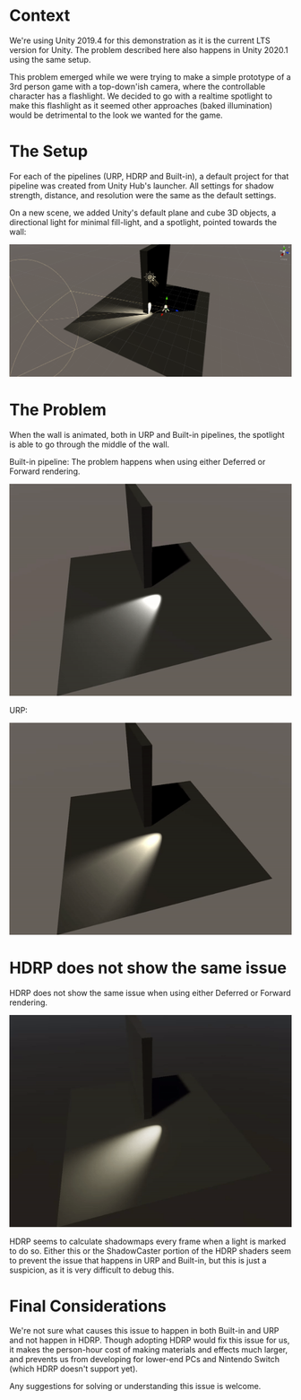 # Context

We're using Unity 2019.4 for this demonstration as it is the current LTS version for Unity. The problem described here also happens in Unity 2020.1 using the same setup.

This problem emerged while we were trying to make a simple prototype of a 3rd person game with a top-down'ish camera, where the controllable character has a flashlight. We decided to go with a realtime spotlight to make this flashlight as it seemed other approaches (baked illumination) would be detrimental to the look we wanted for the game.

# The Setup

For each of the pipelines (URP, HDRP and Built-in), a default project for that pipeline was created from Unity Hub's launcher. All settings for shadow strength, distance, and resolution were the same as the default settings.

On a new scene, we added Unity's default plane and cube 3D objects, a directional light for minimal fill-light, and a spotlight, pointed towards the wall:

![Image of the scene setup](./ReadmeImages/SceneSetup1.png)

# The Problem

When the wall is animated, both in URP and Built-in pipelines, the spotlight is able to go through the middle of the wall.

Built-in pipeline:
The problem happens when using either Deferred or Forward rendering.

![Built-in results](./ReadmeImages/BuiltIn.gif)

URP:

![URP results](./ReadmeImages/URP.gif)

# HDRP does not show the same issue

HDRP does not show the same issue when using either Deferred or Forward rendering.

![HDRP results](./ReadmeImages/HDRP.gif)

HDRP seems to calculate shadowmaps every frame when a light is marked to do so. Either this or the ShadowCaster portion of the HDRP shaders seem to prevent the issue that happens in URP and Built-in, but this is just a suspicion, as it is very difficult to debug this.

# Final Considerations

We're not sure what causes this issue to happen in both Built-in and URP and not happen in HDRP. Though adopting HDRP would fix this issue for us, it makes the person-hour cost of making materials and effects much larger, and prevents us from developing for lower-end PCs and Nintendo Switch (which HDRP doesn't support yet).

Any suggestions for solving or understanding this issue is welcome.
